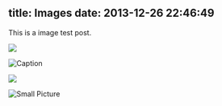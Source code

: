 title: Images
date: 2013-12-26 22:46:49
---

This is a image test post.

![](/username.github.io/images/wallpaper-2572384.jpg)

![Caption](/username.github.io/images/wallpaper-2311325.jpg)

![](/username.github.io/images/wallpaper-878514.jpg)

![Small Picture](https://placehold.it/350x150.jpg)
